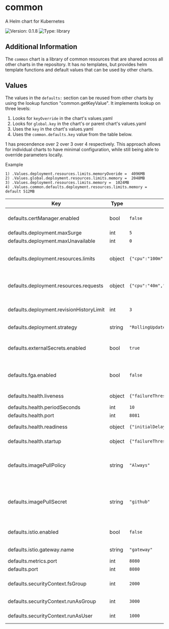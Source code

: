 # common

A Helm chart for Kubernetes

![Version: 0.1.8](https://img.shields.io/badge/Version-0.1.8-informational?style=flat-square) ![Type: library](https://img.shields.io/badge/Type-library-informational?style=flat-square)

## Additional Information

The `common` chart is a library of common resources that are shared across all other charts in the repository. It has no templates, but provides helm template functions and default values that can be used by other charts.

## Values

The values in the `defaults:` section can be reused from other charts by using the lookup function "common.getKeyValue". It implements lookup on three levels:

1. Looks for `keyOverride` in the chart's values.yaml
2. Looks for `global.key` in the chart's or parent chart's values.yaml
3. Uses the `key` in the chart's values.yaml
4. Uses the `common.defaults.key` value from the table below.

1 has precendence over 2 over 3 over 4 respectively. This approach allows for individual charts to have minimal configuration, while still being able to override parameters locally.

Example
```
1) .Values.deployment.resources.limits.memoryOveride =  4096MB
2) .Values.global.deployment.resources.limits.memory =  2048MB
3) .Values.deployment.resources.limits.memory =  1024MB
4) .Values.common.defaults.deployment.resources.limits.memory = default 512MB
```

| Key | Type | Default | Description |
|-----|------|---------|-------------|
| defaults.certManager.enabled | bool | `false` | toggle to enable/disable cert-manager |
| defaults.deployment.maxSurge | int | `5` | maxSurge |
| defaults.deployment.maxUnavailable | int | `0` | maxUnavailable |
| defaults.deployment.resources.limits | object | `{"cpu":"100m","memory":"512Mi"}` | cpu and memory limits for the deployment |
| defaults.deployment.resources.requests | object | `{"cpu":"40m","memory":"50Mi"}` | cpu and memory requests for the deployment |
| defaults.deployment.revisionHistoryLimit | int | `3` | deployment revision history limit |
| defaults.deployment.strategy | string | `"RollingUpdate"` | deployment strategy |
| defaults.externalSecrets.enabled | bool | `true` | toggle to enable/disable external-secrets |
| defaults.fga.enabled | bool | `false` | toggle to enable/disable experimental FGA features |
| defaults.health.liveness | object | `{"failureThreshold":1,"path":"/healthz"}` | liveness probe parameters |
| defaults.health.periodSeconds | int | `10` | health period |
| defaults.health.port | int | `8081` | health port |
| defaults.health.readiness | object | `{"initialDelaySeconds":5,"path":"/readyz","periodSeconds":10}` | readiness probe parameters |
| defaults.health.startup | object | `{"failureThreshold":30,"path":"/readyz"}` | startup probe parameters |
| defaults.imagePullPolicy | string | `"Always"` | imagePullPolicy is the policy to use when pulling images for all charts |
| defaults.imagePullSecret | string | `"github"` | imagePullSecret is the name of the secret that holds the docker registry credentials |
| defaults.istio.enabled | bool | `false` | toggle to enable/disable istio |
| defaults.istio.gateway.name | string | `"gateway"` | name of the gateway |
| defaults.metrics.port | int | `8080` | metrics port |
| defaults.port | int | `8080` | service port |
| defaults.securityContext.fsGroup | int | `2000` | fsGroup id to run the container |
| defaults.securityContext.runAsGroup | int | `3000` | group id to run the container |
| defaults.securityContext.runAsUser | int | `1000` | user id to run the container |
